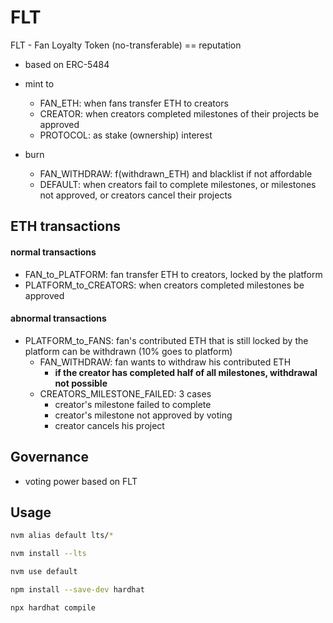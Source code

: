 # FLT


FLT - Fan Loyalty Token (no-transferable) == reputation

- based on ERC-5484

- mint to
  - FAN_ETH: when fans transfer ETH to creators
  - CREATOR: when creators completed milestones of their projects be approved
  - PROTOCOL: as stake (ownership) interest
- burn
  - FAN_WITHDRAW: f(withdrawn_ETH) and blacklist if not affordable
  - DEFAULT: when creators fail to complete milestones, or milestones not approved, or creators cancel their projects


## ETH transactions

#### normal transactions

- FAN_to_PLATFORM: fan transfer ETH to creators, locked by the platform
- PLATFORM_to_CREATORS: when creators completed milestones be approved

#### abnormal transactions

- PLATFORM_to_FANS: fan's contributed ETH that is still locked by the platform can be withdrawn (10% goes to platform)
  - FAN_WITHDRAW: fan wants to withdraw his contributed ETH
    - **if the creator has completed half of all milestones, withdrawal not possible**
  - CREATORS_MILESTONE_FAILED: 3 cases
    - creator's milestone failed to complete
    - creator's milestone not approved by voting
    - creator cancels his project


## Governance

- voting power based on FLT



## Usage

```sh
nvm alias default lts/*

nvm install --lts

nvm use default

npm install --save-dev hardhat

npx hardhat compile
```
